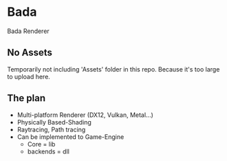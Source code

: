 # Bada
Bada Renderer

## No Assets
Temporarily not including 'Assets' folder in this repo.
Because it's too large to upload here.

## The plan

- Multi-platform Renderer (DX12, Vulkan, Metal...)
- Physically Based-Shading
- Raytracing, Path tracing
- Can be implemented to Game-Engine
  - Core = lib
  - backends = dll

